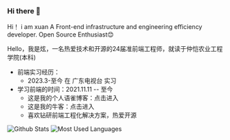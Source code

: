 ### Hi there 👋

<!--
**BoyXuanzai/BoyXuanzai** is a ✨ _special_ ✨ repository because its `README.md` (this file) appears on your GitHub profile.

Here are some ideas to get you started:

- 🔭 I’m currently working on ...
- 🌱 I’m currently learning ...
- 👯 I’m looking to collaborate on ...
- 🤔 I’m looking for help with ...
- 💬 Ask me about ...
- 📫 How to reach me: ...
- 😄 Pronouns: ...
- ⚡ Fun fact: ...
-->
Hi！ i am xuan
A Front-end infrastructure and engineering efficiency developer. Open Source Enthusiast😊

Hello，我是炫，一名热爱技术和开源的24届准前端工程师，就读于仲恺农业工程学院(本科)

* 前端实习经历：
  - 2023.3-至今 在 广东电视台 实习
* 学习前端的时间：2021.11.11 -- 至今
  - 这是我的个人语雀博客：点击进入
  - 这是我的牛客：点击进入
  - 喜欢钻研前端工程化解决方案，热爱开源


![Github Stats](https://github-readme-stats.vercel.app/api?username=BoyXuanzai&show_icons=true&theme=dark&count_private=true)
![Most Used Languages](https://github-readme-stats.vercel.app/api/top-langs/?username=BoyXuanzai&theme=dark&layout=compact)



